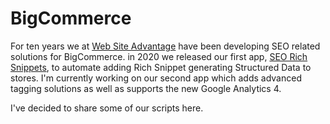 # BigCommerce

For ten years we at [Web Site Advantage](https://websiteadvantage.com.au/BigCommerce-Packages) have been developing SEO related solutions for BigCommerce. in 2020 we released our first app, [SEO Rich Snippets](https://www.bigcommerce.com/apps/seo-rich-snippets/),  to automate adding Rich Snippet generating Structured Data to stores. I'm currently working on our second app which adds advanced tagging solutions as well as supports the new Google Analytics 4.

I've decided to share some of our scripts here.
